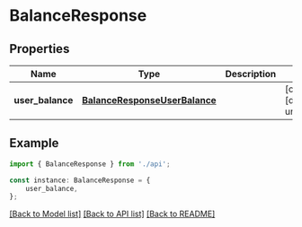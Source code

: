 # BalanceResponse


## Properties

Name | Type | Description | Notes
------------ | ------------- | ------------- | -------------
**user_balance** | [**BalanceResponseUserBalance**](BalanceResponseUserBalance.md) |  | [optional] [default to undefined]

## Example

```typescript
import { BalanceResponse } from './api';

const instance: BalanceResponse = {
    user_balance,
};
```

[[Back to Model list]](../README.md#documentation-for-models) [[Back to API list]](../README.md#documentation-for-api-endpoints) [[Back to README]](../README.md)
